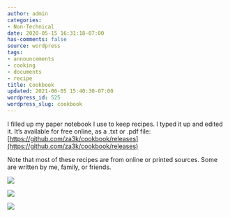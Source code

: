 ```yaml
---
author: admin
categories:
- Non-Technical
date: 2020-05-15 16:31:18-07:00
has-comments: false
source: wordpress
tags:
- announcements
- cooking
- documents
- recipe
title: Cookbook
updated: 2021-06-05 15:40:30-07:00
wordpress_id: 525
wordpress_slug: cookbook
---
```

I filled up my paper notebook I use to keep recipes. I typed it up and edited it. It’s available for free online, as a .txt or .pdf file: [https://github.com/za3k/cookbook/releases](https://github.com/za3k/cookbook/releases)

Note that most of these recipes are from online or printed sources. Some are written by me, family, or friends.

![](../wp-content/uploads/2020/05/inside.jpeg)

![](../wp-content/uploads/2020/05/outside.jpeg)

![](../wp-content/uploads/2020/05/toc.jpeg)
